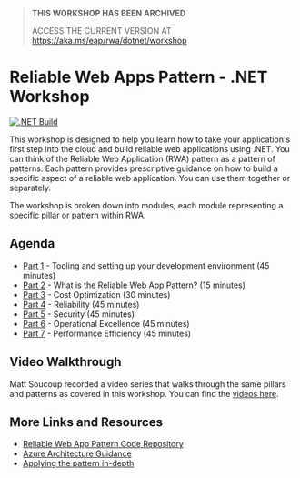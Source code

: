 > **THIS WORKSHOP HAS BEEN ARCHIVED**
> 
> ACCESS THE CURRENT VERSION AT https://aka.ms/eap/rwa/dotnet/workshop


# Reliable Web Apps Pattern - .NET Workshop

[![.NET Build](https://github.com/Azure/reliable-web-app-pattern-dotnet-workshop/actions/workflows/dotnet.yml/badge.svg)](https://github.com/Azure/reliable-web-app-pattern-dotnet-workshop/actions/workflows/dotnet.yml)

This workshop is designed to help you learn how to take your application's first step into the cloud and build reliable web applications using .NET. You can think of the Reliable Web Application (RWA) pattern as a pattern of patterns. Each pattern provides prescriptive guidance on how to build a specific aspect of a reliable web application. You can use them together or separately.

The workshop is broken down into modules, each module representing a specific pillar or pattern within RWA.

## Agenda

* [Part 1](./Part%201%20-%20Tooling/README.md) - Tooling and setting up your development environment (45 minutes)
* [Part 2](./Part%202%20-%20RWA%20Overview/README.md) - What is the Reliable Web App Pattern? (15 minutes)
* [Part 3](./Part%203%20-%20Cost%20Optimization/README.md) - Cost Optimization (30 minutes)
* [Part 4](./Part%204%20-%20Reliability/README.md) - Reliability (45 minutes)
* [Part 5](./Part%205%20-%20Security/README.md) - Security (45 minutes)
* [Part 6](./Part%206%20-%20Operational%20Excellence/README.md) - Operational Excellence (45 minutes)
* [Part 7](./Part%207%20-%20Performance%20Efficiency/README.md) - Performance Efficiency (45 minutes)

## Video Walkthrough

Matt Soucoup recorded a video series that walks through the same pillars and patterns as covered in this workshop. You can find the [videos here](https://www.youtube.com/playlist?list=PLI7iePan8aH54gIDJquV61dE3ENyaDi3Q).

## More Links and Resources

* [Reliable Web App Pattern Code Repository](https://aka.ms/eap/rwa/dotnet)
* [Azure Architecture Guidance](https://learn.microsoft.com/azure/architecture/reference-architectures/reliable-web-app/dotnet/pattern-overview)
* [Applying the pattern in-depth](https://learn.microsoft.com/en-us/azure/architecture/reference-architectures/reliable-web-app/dotnet/apply-pattern)

